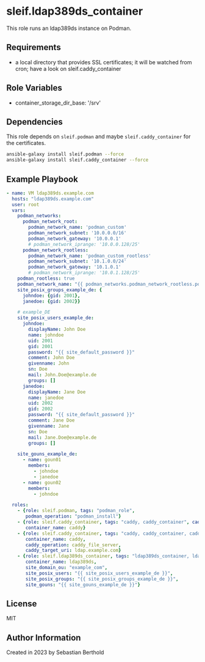 # sleif.ldap389ds_container

This role runs an ldap389ds instance on Podman.

## Requirements

- a local directory that provides SSL certificates; it will be watched from cron; have a look on sleif.caddy_container

## Role Variables

- container_storage_dir_base: '/srv'

## Dependencies

This role depends on `sleif.podman` and maybe `sleif.caddy_container` for the certificates.

```sh
ansible-galaxy install sleif.podman --force
ansible-galaxy install sleif.caddy_container --force
```

## Example Playbook

```yml
- name: VM ldap389ds.example.com
  hosts: "ldap389ds.example.com"
  user: root
  vars:
    podman_networks:
      podman_network_root:
        podman_network_name: 'podman_custom'
        podman_network_subnet: '10.0.0.0/16'
        podman_network_gateway: '10.0.0.1'
        # podman_network_iprange: '10.0.0.128/25'
      podman_network_rootless:
        podman_network_name: 'podman_custom_rootless'
        podman_network_subnet: '10.1.0.0/24'
        podman_network_gateway: '10.1.0.1'
        # podman_network_iprange: '10.0.1.128/25'
    podman_rootless: true
    podman_network_name: "{{ podman_networks.podman_network_rootless.podman_network_name }}"
    site_posix_groups_example_de: {
      johndoe: {gid: 2001},
      janedoe: {gid: 2002}}

    # example_DE
    site_posix_users_example_de:
      johndoe:
        displayName: John Doe
        name: johndoe
        uid: 2001
        gid: 2001
        password: "{{ site_default_password }}"
        comment: John Doe
        givenname: John
        sn: Doe
        mail: John.Doe@example.de
        groups: []
      janedoe:
        displayName: Jane Doe
        name: janedoe
        uid: 2002
        gid: 2002
        password: "{{ site_default_password }}"
        comment: Jane Doe
        givenname: Jane
        sn: Doe
        mail: Jane.Doe@example.de
        groups: []

    site_gouns_example_de:
      - name: goun01
        members:
          - johndoe
          - janedoe
      - name: goun02
        members:
          - johndoe

  roles:
    - {role: sleif.podman, tags: "podman_role",
       podman_operation: "podman_install"}
    - {role: sleif.caddy_container, tags: "caddy, caddy_container", caddy_container_name: "caddy", caddy_operation: "caddy_container",
       container_name: caddy}
    - {role: sleif.caddy_container, tags: "caddy, caddy_container, caddy_certs_for_ldap",
       container_name: caddy,
       caddy_operation: caddy_file_server,
       caddy_target_uri: ldap.example.com}
    - {role: sleif.ldap389ds_container, tags: "ldap389ds_container, ldap_example_de",
       container_name: ldap389ds,
       site_domain_ou: "example_com",
       site_posix_users: "{{ site_posix_users_example_de }}",
       site_posix_groups: "{{ site_posix_groups_example_de }}",
       site_gouns: "{{ site_gouns_example_de }}"}
```

## License

MIT

## Author Information

Created in 2023 by Sebastian Berthold
